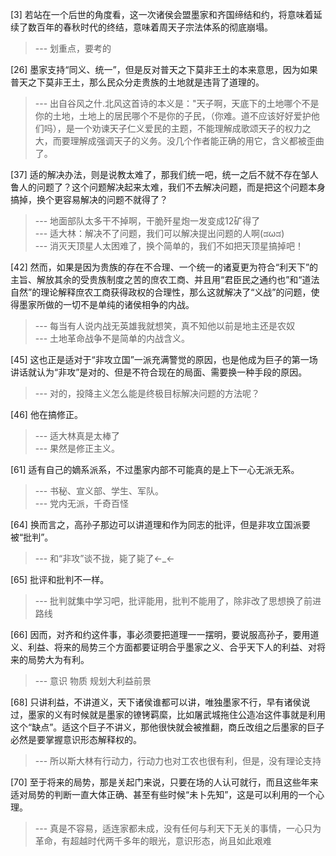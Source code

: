 
[3] 若站在一个后世的角度看，这一次诸侯会盟墨家和齐国缔结和约，将意味着延续了数百年的春秋时代的终结，意味着周天子宗法体系的彻底崩塌。
>--- 划重点，要考的<br>

[26] 墨家支持“同义、统一”，但是反对普天之下莫非王土的本来意思，因为如果普天之下莫非王土，那么民众分走贵族的土地就是违背了道理的。
>--- 出自谷风之什.北风这首诗的本义是："天子啊，天底下的土地哪个不是你的土地，土地上的居民哪个不是你的子民，（你难。道不应该好好爱护他们吗），是一个劝谏天子仁义爱民的主题，不能理解成歌颂天子的权力之大，而要理解成强调天子的义务。没几个作者能正确的用它，含义都被歪曲了。<br>

[37] 适的解决办法，则是说教太难了，那我们统一吧，统一之后不就不存在邹人鲁人的问题了？这个问题解决起来太难，我们不去解决问题，而是把这个问题本身搞掉，换个更容易解决的问题不就得了？
>--- 地面部队太多干不掉啊，干脆歼星炮一发变成12矿得了<br>
>--- 适大林：解决不了问题，我们可以解决提出问题的人啊(ಡωಡ)<br>
>--- 消灭天顶星人太困难了，换个简单的，我们不如把天顶星搞掉吧！<br>

[42] 然而，如果是因为贵族的存在不合理、一个统一的诸夏更为符合“利天下”的主旨、解放其余的受贵族制度之苦的庶农工商、并且用“君臣民之通约也”和“道法自然”的理论解释庶农工商获得政权的合理性，那么这就解决了“义战”的问题，使得墨家所做的一切不是单纯的诸侯相争的内战。
>--- 每当有人说内战无英雄我就想笑，真不知他以前是地主还是农奴<br>
>--- 土地革命战争不是简单的内战含义。<br>

[45] 这也正是适对于“非攻立国”一派充满警觉的原因，也是他成为巨子的第一场讲话就认为“非攻”是对的、但是不符合现在的局面、需要换一种手段的原因。
>--- 对的，投降主义怎么能是终极目标解决问题的方法呢？<br>

[46] 他在搞修正。
>--- 适大林真是太棒了<br>
>--- 果然是修正主义。<br>

[61] 适有自己的嫡系派系，不过墨家内部不可能真的是上下一心无派无系。
>--- 书秘、宣义部、学生、军队。<br>
>--- 党内无派，千奇百怪<br>

[64] 换而言之，高孙子那边可以讲道理和作为同志的批评，但是非攻立国派要被“批判”。
>--- 和“非攻”谈不拢，毙了毙了←_←<br>

[65] 批评和批判不一样。
>--- 批判就集中学习吧，批评能用，批判不能用了，除非改了思想换了前进路线<br>

[66] 因而，对齐和约这件事，事必须要把道理一一摆明，要说服高孙子，要用道义、利益、将来的局势三个方面都要证明合乎墨家之义、合乎天下人的利益、对将来的局势大为有利。
>--- 意识 物质 规划大利益前景<br>

[68] 只讲利益，不讲道义，天下诸侯谁都可以讲，唯独墨家不行，早有诸侯说过，墨家的义有时候就是墨家的镣铐羁縻，比如屠武城拖住公造冶这件事就是利用这个“缺点”。适这个巨子不讲义，那他很快就会被推翻，商丘改组之后墨家的巨子必然是要掌握意识形态解释权的。
>--- 所以斯大林有行动力，行动力也对工农也很有利，但是，没有理论支持<br>

[70] 至于将来的局势，那是关起门来说，只要在场的人认可就行，而且这些年来适对局势的判断一直大体正确、甚至有些时候“未卜先知”，这是可以利用的一个心理。
>--- 真是不容易，适连家都未成，没有任何与利天下无关的事情，一心只为革命，有超越时代两千多年的眼光，意识形态，尚且如此艰难<br>
